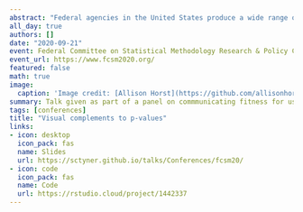 ```yaml
---
abstract: "Federal agencies in the United States produce a wide range of estimates from increasing sources of data to inform evidence-based policy decisions.  Communicating the uncertainty of these estimates and the uncertainty of associated inferences (e.g. trends, comparisons) is essential to transparent quality reporting and making informed decisions.  In 2016, the American Statistical Association (ASA) released a statement on the use of significance testing, one tool used for interpreting and communicating the uncertainty of statistical data, recommending a decreased reliance on p-values for decision making.    This session brings together a panel to discuss communicating statistical uncertainty for federal agencies, including implications of the 2016 ASA statement, information needs of data users and stakeholders, and some alternatives for communicating statistical uncertainty for evidence-based policy decisions."
all_day: true
authors: []
date: "2020-09-21"
event: Federal Committee on Statistical Methodology Research & Policy Converence
event_url: https://www.fcsm2020.org/
featured: false
math: true
image:
  caption: 'Image credit: [Allison Horst](https://github.com/allisonhorst/stats-illustrations)'
summary: Talk given as part of a panel on commmunicating fitness for use.
tags: [conferences]
title: "Visual complements to p-values"
links:
- icon: desktop
  icon_pack: fas
  name: Slides
  url: https://sctyner.github.io/talks/Conferences/fcsm20/
- icon: code 
  icon_pack: fas
  name: Code
  url: https://rstudio.cloud/project/1442337
---
```

